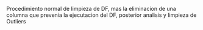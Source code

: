 Procedimiento normal de limpieza de DF, mas la eliminacion de una columna que prevenia la ejecutacion del DF, posterior analisis y limpieza de Outliers
